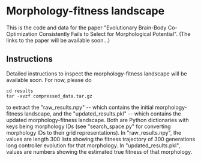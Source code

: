 # Morphology-fitness landscape

This is the code and data for the paper "Evolutionary Brain-Body Co-Optimization Consistently Fails to Select for Morphological Potential". (The links to the paper will be available soon...)

## Instructions

Detailed instructions to inspect the morphology-fitness landscape will be available soon. For now, please do

```
cd results
tar -xvzf compressed_data.tar.gz
```

to extract the "raw_results.npy" -- which contains the initial morphology-fitness landscape, and the "updated_results.pkl" -- which contains the updated morphology-fitness landscape. Both are Python dictionaries with keys being morphology IDs (see "search_space.py" for converting morphology IDs to their grid representations). In "raw_results.npy", the values are length 300 lists showing the fitness trajectory of 300 generations long controller evolution for that morphology. In "updated_results.pkl", values are numbers showing the estimated true fitness of that morphology. 
